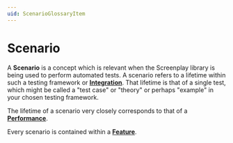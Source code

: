 ```yaml
---
uid: ScenarioGlossaryItem
---
```


# Scenario

A **Scenario** is a concept which is relevant when the Screenplay library is being used to perform automated tests. 
A scenario refers to a lifetime within such a testing framework or **[Integration]**.
That lifetime is that of a single test, which might be called a "test case" or "theory" or perhaps "example" in your chosen testing framework. 

The lifetime of a scenario very closely corresponds to that of a **[Performance]**.

Every scenario is contained within a **[Feature]**.

[Integration]: Integration.md
[Performance]: xref:CSF.Screenplay.Performance
[Feature]: Feature.md
